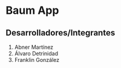 # Baum App

## Desarrolladores/Integrantes

1. Abner Martínez
2. Álvaro Detrinidad
3. Franklin González
